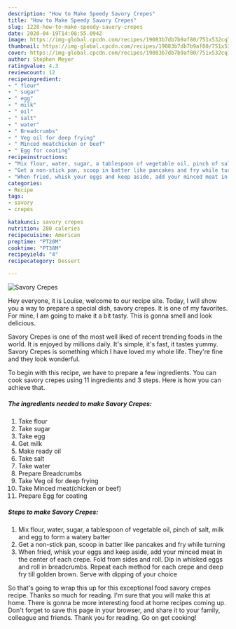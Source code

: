 ```yaml
---
description: "How to Make Speedy Savory Crepes"
title: "How to Make Speedy Savory Crepes"
slug: 1228-how-to-make-speedy-savory-crepes
date: 2020-04-19T14:08:55.094Z
image: https://img-global.cpcdn.com/recipes/19083b7db7b9af80/751x532cq70/savory-crepes-recipe-main-photo.jpg
thumbnail: https://img-global.cpcdn.com/recipes/19083b7db7b9af80/751x532cq70/savory-crepes-recipe-main-photo.jpg
cover: https://img-global.cpcdn.com/recipes/19083b7db7b9af80/751x532cq70/savory-crepes-recipe-main-photo.jpg
author: Stephen Meyer
ratingvalue: 4.3
reviewcount: 12
recipeingredient:
- " flour"
- " sugar"
- " egg"
- " milk"
- " oil"
- " salt"
- " water"
- " Breadcrumbs"
- " Veg oil for deep frying"
- " Minced meatchicken or beef"
- " Egg for coating"
recipeinstructions:
- "Mix flour, water, sugar, a tablespoon of vegetable oil, pinch of salt, milk and egg to form a watery batter"
- "Get a non-stick pan, scoop in batter like pancakes and fry while turning"
- "When fried, whisk your eggs and keep aside, add your minced meat in the center of each crepe. Fold from sides and roll. Dip in whisked eggs and roll in breadcrumbs. Repeat each method for each crepe and deep fry till golden brown. Serve with dipping of your choice"
categories:
- Recipe
tags:
- savory
- crepes

katakunci: savory crepes 
nutrition: 280 calories
recipecuisine: American
preptime: "PT20M"
cooktime: "PT38M"
recipeyield: "4"
recipecategory: Dessert

---
```



![Savory Crepes](https://img-global.cpcdn.com/recipes/19083b7db7b9af80/751x532cq70/savory-crepes-recipe-main-photo.jpg)

Hey everyone, it is Louise, welcome to our recipe site. Today, I will show you a way to prepare a special dish, savory crepes. It is one of my favorites. For mine, I am going to make it a bit tasty. This is gonna smell and look delicious.

Savory Crepes is one of the most well liked of recent trending foods in the world. It is enjoyed by millions daily. It's simple, it's fast, it tastes yummy. Savory Crepes is something which I have loved my whole life. They're fine and they look wonderful.




To begin with this recipe, we have to prepare a few ingredients. You can cook savory crepes using 11 ingredients and 3 steps. Here is how you can achieve that.

<!--inarticleads1-->

##### The ingredients needed to make Savory Crepes:

1. Take  flour
1. Take  sugar
1. Take  egg
1. Get  milk
1. Make ready  oil
1. Take  salt
1. Take  water
1. Prepare  Breadcrumbs
1. Take  Veg oil for deep frying
1. Take  Minced meat(chicken or beef)
1. Prepare  Egg for coating




<!--inarticleads2-->

##### Steps to make Savory Crepes:

1. Mix flour, water, sugar, a tablespoon of vegetable oil, pinch of salt, milk and egg to form a watery batter
1. Get a non-stick pan, scoop in batter like pancakes and fry while turning
1. When fried, whisk your eggs and keep aside, add your minced meat in the center of each crepe. Fold from sides and roll. Dip in whisked eggs and roll in breadcrumbs. Repeat each method for each crepe and deep fry till golden brown. Serve with dipping of your choice




So that's going to wrap this up for this exceptional food savory crepes recipe. Thanks so much for reading. I'm sure that you will make this at home. There is gonna be more interesting food at home recipes coming up. Don't forget to save this page in your browser, and share it to your family, colleague and friends. Thank you for reading. Go on get cooking!
